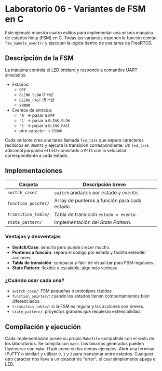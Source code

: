 # Laboratorio 06 - Variantes de FSM en C

Este ejemplo muestra cuatro estilos para implementar una misma máquina de estados finita (FSM) en C. Todas las variantes exponen la función común `fsm_handle_event()` y ejecutan la lógica dentro de una tarea de FreeRTOS.

## Descripción de la FSM

La máquina controla el LED onblard y responde a comandos UART simulados:

* Estados:
  * `OFF`
  * `BLINK_SLOW` (1 Hz)
  * `BLINK_FAST` (5 Hz)
  * `ERROR`
* Eventos de entrada:
  * `'0'` → pasar a `OFF`
  * `'1'` → pasar a `BLINK_SLOW`
  * `'2'` → pasar a `BLINK_FAST`
  * otro caracter → `ERROR`

Cada variante crea una tarea llamada `fsm_task` que espera caracteres recibidos en `USART1` y ejecuta la transición correspondiente. Un
`led_task` adicional parpadea el LED conectado a `PC13` con la velocidad correspondiente a cada estado.

## Implementaciones

| Carpeta            | Descripción breve |
|--------------------|-------------------|
| `switch_case/`     | `switch` anidados por estado y evento. |
| `function_pointer/`| Array de punteros a función para cada estado. |
| `transition_table/`| Tabla de transición `estado × evento`. |
| `state_pattern/`   | Implementación del *State Pattern*. |

### Ventajas y desventajas

* **Switch/Case**: sencillo pero puede crecer mucho.
* **Punteros a función**: separa el código por estado y facilita extender acciones.
* **Tabla de transición**: compacta y fácil de visualizar para FSM regulares.
* **State Pattern**: flexible y escalable, algo más verboso.

### ¿Cuándo usar cada una?

* `switch_case/`: FSM pequeñas o prototipos rápidos.
* `function_pointer/`: cuando los estados tienen comportamientos bien diferenciados.
* `transition_table/`: si la FSM es regular y las acciones son breves.
* `state_pattern/`: proyectos grandes que requieran extensibilidad.

## Compilación y ejecución

Cada implementación posee su propio `Makefile` compatible con el resto de los laboratorios. Se compila con `make`.
Los binarios generados pueden flashearse con `make flash` como en los demás ejemplos.
Abrir una terminar (PuTTY o similar) y utilizar `0`, `1` y `2` para transionar entre estados. Cualquier otro caracter nos lleva a un estador de "error", el cual simplemente apaga el LED.